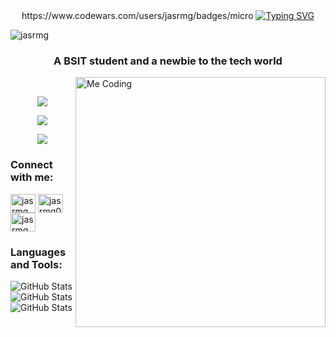 <div align="center">
  https://www.codewars.com/users/jasrmg/badges/micro
  <a href="https://git.io/typing-svg">
    <img src="https://readme-typing-svg.demolab.com?font=Poppins&weight=700&size=25&pause=1000&color=00308F&center=true&vCenter=true&random=false&width=435&lines=Hi+%F0%9F%91%8B%2C++I'm+Jeff!" alt="Typing SVG" />
  </a>
</div>
<p align="left"> <img src="https://komarev.com/ghpvc/?username=jasrmg&label=Profile%20views&color=0e75b6&style=flat" alt="jasrmg" /> </p>
<h3 align="center">A BSIT student and a newbie to the tech world</h3>

<img align="right" alt="Me Coding" width="400" src="https://media1.tenor.com/m/6TdEhZ0g3WQAAAAd/dog-doggo.gif">
<br>
<p align="center">
  <a href="https://skillicons.dev">
    <img src="https://skillicons.dev/icons?i=vscode,dotnet,django,git" />
  </a>
</p>
<p align="center">
  <a href="https://skillicons.dev">
    <img src="https://skillicons.dev/icons?i=python,java,c,cpp,cs" />
  </a>
</p>
<p align="center">
  <a href="https://skillicons.dev">
    <img src="https://skillicons.dev/icons?i=html,css,bootstrap,ps" />
  </a>
</p>


<h3 align="left">Connect with me:</h3>
<p align="left">
<a href="https://twitter.com/jasrmg" target="blank"><img align="center" src="https://raw.githubusercontent.com/rahuldkjain/github-profile-readme-generator/master/src/images/icons/Social/twitter.svg" alt="jasrmg" height="30" width="40" /></a>
<a href="https://fb.com/jasrmg0210" target="blank"><img align="center" src="https://raw.githubusercontent.com/rahuldkjain/github-profile-readme-generator/master/src/images/icons/Social/facebook.svg" alt="jasrmg0210" height="30" width="40" /></a>
<a href="https://instagram.com/jasrmg" target="blank"><img align="center" src="https://raw.githubusercontent.com/rahuldkjain/github-profile-readme-generator/master/src/images/icons/Social/instagram.svg" alt="jasrmg" height="30" width="40" /></a>
</p>

<h3 align="left">Languages and Tools:</h3>


![GitHub Stats](https://github-readme-stats.vercel.app/api/top-langs/?username=jasrmg&theme=gotham&show_icons=true&hide_border=true&layout=compact)
![GitHub Stats](https://github-readme-streak-stats.herokuapp.com/?user=jasrmg&theme=gotham&hide_border=true)
![GitHub Stats](https://github-readme-stats.vercel.app/api?username=jasrmg&theme=gotham&show_icons=true&hide_border=true&count_private=true)


